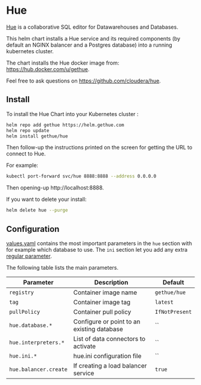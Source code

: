 # Hue

[Hue](http://gethue.com/) is a collaborative SQL editor for Datawarehouses and Databases.

This helm chart installs a Hue service and its required components (by default an NGINX balancer and
a Postgres database) into a running kubernetes cluster.

The chart installs the Hue docker image from: https://hub.docker.com/u/gethue.

Feel free to ask questions on https://github.com/cloudera/hue.

## Install

To install the Hue Chart into your Kubernetes cluster :

```bash
helm repo add gethue https://helm.gethue.com
helm repo update
helm install gethue/hue
```
Then follow-up the instructions printed on the screen for getting the URL to connect to Hue.

For example:

```bash
kubectl port-forward svc/hue 8888:8888 --address 0.0.0.0
```

Then opening-up http://localhost:8888.


If you want to delete your install:

```bash
helm delete hue --purge
```

## Configuration

[values.yaml](values.yaml) contains the most important parameters in the `hue` section with for example which database to use. The `ini`
section let you add any extra [regular parameter](https://docs.gethue.com/latest/administrator/configuration/server/).

The following table lists the main parameters.

| Parameter                                | Description                                             | Default                   |
|------------------------------------------|---------------------------------------------------------|---------------------------|
| `registry`                               | Container image name                                    | `gethue/hue`              |
| `tag`                                    | Container image tag                                     | `latest`                  |
| `pullPolicy`                             | Container pull policy                                   | `IfNotPresent`            |
| `hue.database.*`                         | Configure or point to an existing database              | ``                        |
| `hue.interpreters.*`                     | List of data connectors to activate                     | ``                        |
| `hue.ini.*`                              | hue.ini configuration file                              | ``                        |
| `hue.balancer.create`                    | If creating a load balancer service                     | `true`                    |
